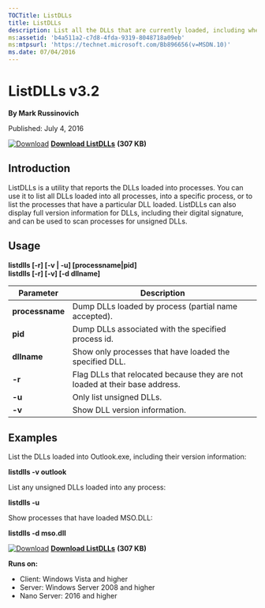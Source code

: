 ```yaml
--- 
TOCTitle: ListDLLs
title: ListDLLs
description: List all the DLLs that are currently loaded, including where they are loaded and their version numbers.
ms:assetid: 'b4a511a2-c7d8-4fda-9319-8048718a09eb'
ms:mtpsurl: 'https://technet.microsoft.com/Bb896656(v=MSDN.10)'
ms.date: 07/04/2016
---
```


ListDLLs v3.2
=============

**By Mark Russinovich**

Published: July 4, 2016

[![Download](/media/landing/sysinternals/download_sm.png)](https://download.sysinternals.com/files/ListDlls.zip) [**Download ListDLLs**](https://download.sysinternals.com/files/ListDlls.zip) **(307 KB)**


## Introduction

ListDLLs is a utility that reports the DLLs loaded into processes. You
can use it to list all DLLs loaded into all processes, into a specific
process, or to list the processes that have a particular DLL loaded.
ListDLLs can also display full version information for DLLs, including
their digital signature, and can be used to scan processes for unsigned
DLLs.

## Usage

**listdlls \[-r\] \[-v | -u\] \[processname|pid\]  
listdlls \[-r\] \[-v\] \[-d dllname\]**

 
|Parameter  |Description  |
|---------|---------|
|  **processname**  | Dump DLLs loaded by process (partial name accepted).|
|  **pid**          | Dump DLLs associated with the specified process id.|
|  **dllname**      | Show only processes that have loaded the specified DLL.|
|  **-r**           | Flag DLLs that relocated because they are not loaded at their base address.|
|  **-u**           | Only list unsigned DLLs.|
|  **-v**           | Show DLL version information.|

Examples
--------

List the DLLs loaded into Outlook.exe, including their version
information:

**listdlls -v outlook**

List any unsigned DLLs loaded into any process:

**listdlls -u**

Show processes that have loaded MSO.DLL:

**listdlls -d mso.dll**

[![Download](/media/landing/sysinternals/download_sm.png)](https://download.sysinternals.com/files/ListDlls.zip) [**Download ListDLLs**](https://download.sysinternals.com/files/ListDlls.zip) **(307 KB)**
  
**Runs on:**

-   Client: Windows Vista and higher
-   Server: Windows Server 2008 and higher
-   Nano Server: 2016 and higher
